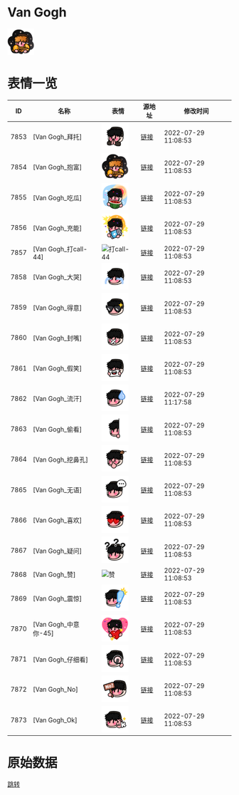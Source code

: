 # Van Gogh

<img src="./cover.png" height="60" alt="cover" />

# 表情一览

|ID|名称|表情|源地址|修改时间|
|----|----|----|----|----|
|7853|[Van Gogh_拜托]|<img src="./pic/007853_%5BVan Gogh_拜托%5D.png" height="60" alt="拜托"/>|[链接](http://i0.hdslb.com/bfs/emote/afeb2b5f276650aeadaec0b3f4c488c66fbd82ba.png)|2022-07-29 11:08:53|
|7854|[Van Gogh_抱富]|<img src="./pic/007854_%5BVan Gogh_抱富%5D.png" height="60" alt="抱富"/>|[链接](http://i0.hdslb.com/bfs/emote/e04e35c38d1c95bfbf16d97b4d871ff04dc0a52f.png)|2022-07-29 11:08:53|
|7855|[Van Gogh_吃瓜]|<img src="./pic/007855_%5BVan Gogh_吃瓜%5D.png" height="60" alt="吃瓜"/>|[链接](http://i0.hdslb.com/bfs/emote/f6304ab7c141c9f5dd8d4d2def4d36e6e31a60ac.png)|2022-07-29 11:08:53|
|7856|[Van Gogh_充能]|<img src="./pic/007856_%5BVan Gogh_充能%5D.png" height="60" alt="充能"/>|[链接](http://i0.hdslb.com/bfs/emote/54121aba46eddde6b03a19235e73cdc0c4abb034.png)|2022-07-29 11:08:53|
|7857|[Van Gogh_打call-44]|<img src="./pic/007857_%5BVan Gogh_打call-44%5D.png" height="60" alt="打call-44"/>|[链接](http://i0.hdslb.com/bfs/emote/8400e22bc0cc49fb00bd6ee173490e8a5d4c32f9.png)|2022-07-29 11:08:53|
|7858|[Van Gogh_大哭]|<img src="./pic/007858_%5BVan Gogh_大哭%5D.png" height="60" alt="大哭"/>|[链接](http://i0.hdslb.com/bfs/emote/81e201ec204f6e56819c0fbaebbc934532e42d23.png)|2022-07-29 11:08:53|
|7859|[Van Gogh_得意]|<img src="./pic/007859_%5BVan Gogh_得意%5D.png" height="60" alt="得意"/>|[链接](http://i0.hdslb.com/bfs/emote/699c42924cf02634642411a226420fb6b2d40ba9.png)|2022-07-29 11:08:53|
|7860|[Van Gogh_封嘴]|<img src="./pic/007860_%5BVan Gogh_封嘴%5D.png" height="60" alt="封嘴"/>|[链接](http://i0.hdslb.com/bfs/emote/5160d538bbedee6e1ff86ebae808a78f7666f075.png)|2022-07-29 11:08:53|
|7861|[Van Gogh_假笑]|<img src="./pic/007861_%5BVan Gogh_假笑%5D.png" height="60" alt="假笑"/>|[链接](http://i0.hdslb.com/bfs/emote/d1d34d05166754d63c13b76dbd55a950d19f1606.png)|2022-07-29 11:08:53|
|7862|[Van Gogh_流汗]|<img src="./pic/007862_%5BVan Gogh_流汗%5D.png" height="60" alt="流汗"/>|[链接](http://i0.hdslb.com/bfs/emote/78f7c808baedbe1d82cc44ba36976e02d171e648.png)|2022-07-29 11:17:58|
|7863|[Van Gogh_偷看]|<img src="./pic/007863_%5BVan Gogh_偷看%5D.png" height="60" alt="偷看"/>|[链接](http://i0.hdslb.com/bfs/emote/cdb44c4eb29e67697148f4aba7cba67a65a3eaa0.png)|2022-07-29 11:08:53|
|7864|[Van Gogh_挖鼻孔]|<img src="./pic/007864_%5BVan Gogh_挖鼻孔%5D.png" height="60" alt="挖鼻孔"/>|[链接](http://i0.hdslb.com/bfs/emote/715007d7a52145bd982d4ab9d1add19e8c128764.png)|2022-07-29 11:08:53|
|7865|[Van Gogh_无语]|<img src="./pic/007865_%5BVan Gogh_无语%5D.png" height="60" alt="无语"/>|[链接](http://i0.hdslb.com/bfs/emote/8fddcda5c05b368a33993273db12accf873fb1bc.png)|2022-07-29 11:08:53|
|7866|[Van Gogh_喜欢]|<img src="./pic/007866_%5BVan Gogh_喜欢%5D.png" height="60" alt="喜欢"/>|[链接](http://i0.hdslb.com/bfs/emote/5ad8728db38236ff1540fdb178f467cbb2ead1ac.png)|2022-07-29 11:08:53|
|7867|[Van Gogh_疑问]|<img src="./pic/007867_%5BVan Gogh_疑问%5D.png" height="60" alt="疑问"/>|[链接](http://i0.hdslb.com/bfs/emote/23130801ecf0cded0517f3519c81e43a4e7e8786.png)|2022-07-29 11:08:53|
|7868|[Van Gogh_赞]|<img src="./pic/007868_%5BVan Gogh_赞%5D.png" height="60" alt="赞"/>|[链接](http://i0.hdslb.com/bfs/emote/4061faac43afbffd3fde58376e43360c5348a82f.png)|2022-07-29 11:08:53|
|7869|[Van Gogh_震惊]|<img src="./pic/007869_%5BVan Gogh_震惊%5D.png" height="60" alt="震惊"/>|[链接](http://i0.hdslb.com/bfs/emote/e40106d361c23c7de800f6be887c2dda20849de2.png)|2022-07-29 11:08:53|
|7870|[Van Gogh_中意你-45]|<img src="./pic/007870_%5BVan Gogh_中意你-45%5D.png" height="60" alt="中意你-45"/>|[链接](http://i0.hdslb.com/bfs/emote/7e418d66654096eae95be3477f217e3444456ef4.png)|2022-07-29 11:08:53|
|7871|[Van Gogh_仔细看]|<img src="./pic/007871_%5BVan Gogh_仔细看%5D.png" height="60" alt="仔细看"/>|[链接](http://i0.hdslb.com/bfs/emote/bb278acd951345b267528b9e929d4785e410fe0b.png)|2022-07-29 11:08:53|
|7872|[Van Gogh_No]|<img src="./pic/007872_%5BVan Gogh_No%5D.png" height="60" alt="No"/>|[链接](http://i0.hdslb.com/bfs/emote/f7df11238f2e9ec5b281c4c62d1e5f290695257e.png)|2022-07-29 11:08:53|
|7873|[Van Gogh_Ok]|<img src="./pic/007873_%5BVan Gogh_Ok%5D.png" height="60" alt="Ok"/>|[链接](http://i0.hdslb.com/bfs/emote/1aa52886b0dc2add552caf12e58c9bcf5c151bc6.png)|2022-07-29 11:08:53|

# 原始数据

[跳转](./raw.json)

